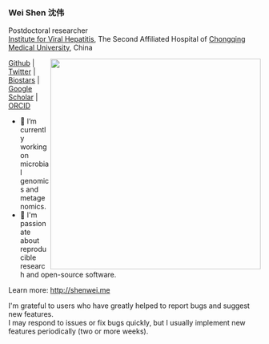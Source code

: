### Wei Shen 沈伟

Postdoctoral researcher<br/>
[Institute for Viral Hepatitis](http://infect-hepatol-cqmu.sahcqmu.com/), The Second Affiliated Hospital of [Chongqing Medical University](https://english.cqmu.edu.cn/), China

<a href="https://gitstar-ranking.com/shenwei356">
<img src="https://github-readme-stats.vercel.app/api?username=shenwei356&show_icons=true&bg_color=fff&title_color=00557f&text_color=81736d&hide_border=true&icon_color=216e39)" align="right" width=420 />
</a>

[Github](https://github.com/shenwei356) | [Twitter](https://twitter.com/shenwei356) | [Biostars](https://www.biostars.org/u/4664/) | [Google Scholar](https://scholar.google.com/citations?hl=en&user=wHF3Lm8AAAAJ) | [ORCID](http://orcid.org/0000-0002-8099-8258)

- :microscope: I’m currently working on microbial genomics and metagenomics.
- :telescope: I'm passionate about reproducible research and open-source software.

Learn more: http://shenwei.me
 
I'm grateful to users who have greatly helped to report bugs and suggest new features.<br/>
I may respond to issues or fix bugs quickly, but I usually implement new features periodically (two or more weeks).
